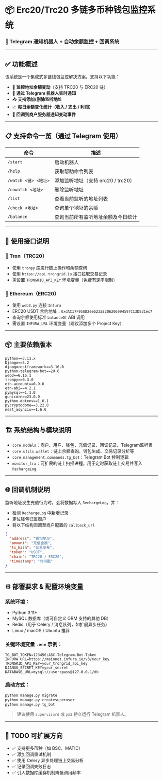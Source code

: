 # 📦 Erc20/Trc20 多链多币种钱包监控系统  
### 💬 Telegram 通知机器人 + 自动余额监控 + 回调系统

---

## ✅ 功能概述

该系统是一个集成式多链钱包监控解决方案，支持以下功能：

- 📡 **监控地址余额变动**（支持 TRC20 与 ERC20 链）
- 🤖 **通过 Telegram 机器人实时通知**
- 📥 **支持添加/删除监听地址**
- 📈 **每日余额变化统计（收入 / 支出 / 利润）**
- 🔄 **回调到商户服务器通知变动事件**

---

## 📋 支持命令一览（通过 Telegram 使用）

| 命令 | 描述 |
|------|------|
| `/start` | 启动机器人 |
| `/help` | 获取帮助命令列表 |
| `/watch <链> <地址>` | 添加监听地址（支持 erc20 / trc20） |
| `/unwatch <地址>` | 删除监听地址 |
| `/list` | 查看当前监听的地址列表 |
| `/check <地址>` | 查询单个地址的余额 |
| `/balance` | 查询当前所有监听地址余额及今日统计 |

---

## 🔌 使用接口说明

### 📍 Tron（TRC20）

- 使用 `tronpy` 库进行链上操作和余额查询
- 使用 `https://api.trongrid.io` 接口拉取交易记录
- 需设置 `TRONGRID_API_KEY` 环境变量（免费有速率限制）

### 📍 Ethereum（ERC20）

- 使用 `web3.py` 连接 `Infura`
- ERC20 USDT 合约地址：`0xdAC17F958D2ee523a2206206994597C13D831ec7`
- 查询余额使用标准 `balanceOf` ABI 调用
- 需设置 `INFURA_URL` 环境变量（建议添加多个 Project Key）

---

## 📦 主要依赖版本

```text
python==3.11.x
Django==5.2
djangorestframework==3.16.0
python-telegram-bot==20.6
web3==6.15.1
tronpy==0.3.0
eth-account==0.9.0
eth-abi==4.2.1
pymysql==1.1.0
gunicorn==23.0.0
python-dotenv==1.0.1
pycryptodome==3.22.0
nest_asyncio==1.6.0
```

---

## 🏗️ 系统结构与模块说明

- `core.models`：商户、用户、钱包、充值记录、回调记录、Telegram监听表
- `core.utils.wallet`：链上余额查询、钱包生成、交易记录分析等
- `core.management.commands.tg_bot`：Telegram Bot 控制逻辑
- `monitor_trx`：可扩展的链上扫描进程，用于定时获取链上交易并写入 `RechargeLog`

---

## 🌐 回调机制说明

监听地址发生充值行为时，会将数据写入 `RechargeLog`，并：

- 检测 `RechargeLog` 中新增记录
- 定位钱包归属商户
- 将以下结构回调至商户配置的 `callback_url`

```json
{
  "address": "钱包地址",
  "amount": "充值金额",
  "tx_hash": "交易哈希",
  "token": "USDT",
  "chain": "TRC20 / ERC20",
  "timestamp": "时间戳"
}
```

---

## ⚙️ 部署要求 & 配置环境变量

### 系统环境：

- Python 3.11+
- MySQL 数据库（或可自定义 ORM 支持的其他 DB）
- Redis（用于 Celery / 消息队列，如扩展异步任务）
- Linux / macOS / Ubuntu 推荐

### 关键环境变量 `.env` 示例：

```env
TG_BOT_TOKEN=123456:ABC-Telegram-Bot-Token
INFURA_URL=https://mainnet.infura.io/v3/your_key
TRONGRID_API_KEY=your_trongrid_api_key
DJANGO_SECRET_KEY=your_secret
DATABASE_URL=mysql://user:pass@127.0.0.1/db
```

### 启动方式：

```bash
python manage.py migrate
python manage.py createsuperuser
python manage.py tg_bot
```

> 建议使用 `supervisord` 或 `pm2` 持久运行 Telegram 机器人。

---

## 🚀 TODO 可扩展方向

- ✅ 支持更多币种（如 BSC、MATIC）
- ✅ 添加回调重试机制
- ✅ 使用 Celery 异步处理链上交易分析
- ✅ 记录回调失败日志
- ✅ 引入数据库缓存机制降低调用频率